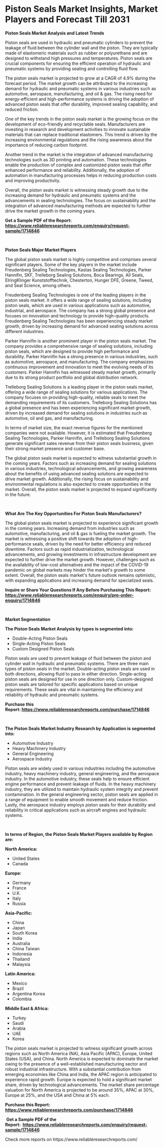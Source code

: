 <p><h1>Piston Seals Market Insights, Market Players and Forecast Till 2031</h1></p><p><strong>Piston Seals Market Analysis and Latest Trends</strong></p>
<p><p>Piston seals are used in hydraulic and pneumatic cylinders to prevent the leakage of fluid between the cylinder wall and the piston. They are typically made of elastomeric materials such as rubber or polyurethane and are designed to withstand high pressures and temperatures. Piston seals are crucial components for ensuring the efficient operation of hydraulic and pneumatic systems by providing sealing and controlling fluid flow.</p><p>The piston seals market is projected to grow at a CAGR of 4.9% during the forecast period. The market growth can be attributed to the increasing demand for hydraulic and pneumatic systems in various industries such as automotive, aerospace, manufacturing, and oil & gas. The rising need for energy-efficient and high-performance systems is driving the adoption of advanced piston seals that offer durability, improved sealing capability, and reduced friction.</p><p>One of the key trends in the piston seals market is the growing focus on the development of eco-friendly and recyclable seals. Manufacturers are investing in research and development activities to innovate sustainable materials that can replace traditional elastomers. This trend is driven by the increasing environmental regulations and the rising awareness about the importance of reducing carbon footprint.</p><p>Another trend in the market is the integration of advanced manufacturing technologies such as 3D printing and automation. These technologies enable the production of complex and customized piston seals that offer enhanced performance and reliability. Additionally, the adoption of automation in manufacturing processes helps in reducing production costs and improving productivity.</p><p>Overall, the piston seals market is witnessing steady growth due to the increasing demand for hydraulic and pneumatic systems and the advancements in sealing technologies. The focus on sustainability and the integration of advanced manufacturing methods are expected to further drive the market growth in the coming years.</p></p>
<p><strong>Get a Sample PDF of the Report:&nbsp; <a href="https://www.reliableresearchreports.com/enquiry/request-sample/1714846">https://www.reliableresearchreports.com/enquiry/request-sample/1714846</a></strong></p>
<p>&nbsp;</p>
<p><strong>Piston Seals Major Market Players</strong></p>
<p><p>The global piston seals market is highly competitive and comprises several significant players. Some of the key players in the market include Freudenberg Sealing Technologies, Kastas Sealing Technologies, Parker Hannifin, SKF, Trelleborg Sealing Solutions, Boca Bearings, All Seals, ElringKlinger Kunststofftechnik, Chesterton, Hunger DFE, Greene, Tweed, and Seal Science, among others.</p><p>Freudenberg Sealing Technologies is one of the leading players in the piston seals market. It offers a wide range of sealing solutions, including piston seals, which are used in various applications such as automotive, industrial, and aerospace. The company has a strong global presence and focuses on innovation and technology to provide high-quality products. Freudenberg Sealing Technologies has been experiencing steady market growth, driven by increasing demand for advanced sealing solutions across different industries.</p><p>Parker Hannifin is another prominent player in the piston seals market. The company provides a comprehensive range of sealing solutions, including piston seals, which are designed to provide high performance and durability. Parker Hannifin has a strong presence in various industries, such as automotive, aerospace, and manufacturing. The company emphasizes continuous improvement and innovation to meet the evolving needs of its customers. Parker Hannifin has witnessed steady market growth, primarily due to its strong product portfolio and global distribution network.</p><p>Trelleborg Sealing Solutions is a leading player in the piston seals market, offering a wide range of sealing solutions for various applications. The company focuses on providing high-quality, reliable seals to meet the demanding requirements of its customers. Trelleborg Sealing Solutions has a global presence and has been experiencing significant market growth, driven by increased demand for sealing solutions in industries such as automotive, oil and gas, and manufacturing.</p><p>In terms of market size, the exact revenue figures for the mentioned companies were not available. However, it is estimated that Freudenberg Sealing Technologies, Parker Hannifin, and Trelleborg Sealing Solutions generate significant sales revenue from their piston seals business, given their strong market presence and customer base.</p><p>The global piston seals market is expected to witness substantial growth in the coming years. Factors such as increasing demand for sealing solutions in various industries, technological advancements, and growing awareness about the benefits of using advanced sealing solutions are expected to drive market growth. Additionally, the rising focus on sustainability and environmental regulations is also expected to create opportunities in the market. Overall, the piston seals market is projected to expand significantly in the future.</p></p>
<p>&nbsp;</p>
<p><strong>What Are The Key Opportunities For Piston Seals Manufacturers?</strong></p>
<p><p>The global piston seals market is projected to experience significant growth in the coming years. Increasing demand from industries such as automotive, manufacturing, and oil & gas is fueling the market growth. The market is witnessing a positive shift towards the adoption of high-performance seals, driven by the need for better efficiency and reduced downtime. Factors such as rapid industrialization, technological advancements, and growing investments in infrastructure development are expected to further drive the market growth. However, challenges such as the availability of low-cost alternatives and the impact of the COVID-19 pandemic on global markets may hinder the market's growth to some extent. Overall, the piston seals market's future outlook remains optimistic, with expanding applications and increasing demand for specialized seals.</p></p>
<p><strong>Inquire or Share Your Questions If Any Before Purchasing This Report: <a href="https://www.reliableresearchreports.com/enquiry/pre-order-enquiry/1714846">https://www.reliableresearchreports.com/enquiry/pre-order-enquiry/1714846</a></strong></p>
<p>&nbsp;</p>
<p><strong>Market Segmentation</strong></p>
<p><strong>The Piston Seals Market Analysis by types is segmented into:</strong></p>
<p><ul><li>Double-Acting Piston Seals</li><li>Single-Acting Piston Seals</li><li>Custom Designed Piston Seals</li></ul></p>
<p><p>Piston seals are used to prevent leakage of fluid between the piston and cylinder wall in hydraulic and pneumatic systems. There are three main types of piston seals in the market. Double-acting piston seals are used in both directions, allowing fluid to pass in either direction. Single-acting piston seals are designed for use in one direction only. Custom-designed piston seals are tailored for specific applications based on unique requirements. These seals are vital in maintaining the efficiency and reliability of hydraulic and pneumatic systems.</p></p>
<p><strong>Purchase this Report:&nbsp;<a href="https://www.reliableresearchreports.com/purchase/1714846">https://www.reliableresearchreports.com/purchase/1714846</a></strong></p>
<p>&nbsp;</p>
<p><strong>The Piston Seals Market Industry Research by Application is segmented into:</strong></p>
<p><ul><li>Automotive Industry</li><li>Heavy Machinery Industry</li><li>General Engineering</li><li>Aerospace Industry</li></ul></p>
<p><p>Piston seals are widely used in various industries including the automotive industry, heavy machinery industry, general engineering, and the aerospace industry. In the automotive industry, these seals help to ensure efficient engine performance and prevent leakage of fluids. In the heavy machinery industry, they are utilized to maintain hydraulic system integrity and prevent contamination. In the general engineering sector, piston seals are applied in a range of equipment to enable smooth movement and reduce friction. Lastly, the aerospace industry employs piston seals for their durability and reliability in critical applications such as aircraft engines and hydraulic systems.</p></p>
<p>&nbsp;</p>
<p><strong>In terms of Region, the Piston Seals Market Players available by Region are:</strong></p>
<p>
    <p> <strong> North America: </strong>
        <ul>
            <li>United States</li>
            <li>Canada</li>
        </ul>
        </p> 
    <p> <strong> Europe: </strong>
        <ul>
            <li>Germany</li>
            <li>France</li>
            <li>U.K.</li>
            <li>Italy</li>
            <li>Russia</li>
        </ul>
        </p> 
    <p> <strong> Asia-Pacific: </strong>
        <ul>
            <li>China</li>
            <li>Japan</li>
            <li>South Korea</li>
            <li>India</li>
            <li>Australia</li>
            <li>China Taiwan</li>
            <li>Indonesia</li>
            <li>Thailand</li>
            <li>Malaysia</li>
        </ul>
        </p> 
    <p> <strong> Latin America: </strong>
        <ul>
            <li>Mexico</li>
            <li>Brazil</li>
            <li>Argentina Korea</li>
            <li>Colombia</li>
        </ul>
        </p> 
    <p> <strong> Middle East & Africa: </strong>
        <ul>
            <li>Turkey</li>
            <li>Saudi</li>
            <li>Arabia</li>
            <li>UAE</li>
            <li>Korea</li>
        </ul>
    </p>
    </p>
<p><p>The piston seals market is projected to witness significant growth across regions such as North America (NA), Asia Pacific (APAC), Europe, United States (USA), and China. North America is expected to dominate the market owing to the presence of a well-established manufacturing sector and robust industrial infrastructure. With a substantial contribution from emerging economies like China and India, the APAC region is anticipated to experience rapid growth. Europe is expected to hold a significant market share, driven by technological advancements. The market share percentage valuation for North America is projected to be around 35%, APAC at 30%, Europe at 25%, and the USA and China at 5% each.</p></p>
<p><strong>Purchase this Report: <a href="https://www.reliableresearchreports.com/purchase/1714846">https://www.reliableresearchreports.com/purchase/1714846</a></strong></p>
<p>&nbsp;<strong>Get a Sample PDF of the Report:&nbsp;&nbsp;<a href="https://www.reliableresearchreports.com/enquiry/request-sample/1714846">https://www.reliableresearchreports.com/enquiry/request-sample/1714846</a></strong></p>
<p><strong></strong></p>
<p>Check more reports on https://www.reliableresearchreports.com/</p>